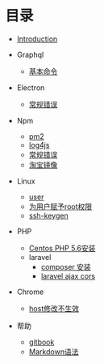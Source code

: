 # 目录

* [Introduction](README.md)



* Graphql 
     * [基本命令](graphql/node.md)

* Electron 
     * [常规错误](electron/init.md)

* Npm 
     * [pm2](npm/pm2.md)
     * [log4js](npm/log4js.md)
     * [常规错误](npm/error.md)
     * [淘宝镜像](npm/cnpm.md)

* Linux 
     * [user](linux/user.md)
     * [为用户赋予root权限](linux/user-to-root.md)
     * [ssh-keygen](linux/ssh-keygen.md)


* PHP 
     * [Centos PHP 5.6安装](php/php-5.6.md)
     * laravel
        * [composer 安装](php/laravel/composer.md)
        * [laravel ajax cors ](php/laravel/ajax-cors.md)

* Chrome 
     * [host修改不生效](chrome/hosts.md)

* 帮助
     * [gitbook](help/gitbook.md)
     * [Markdown语法](help/markdown.md)


